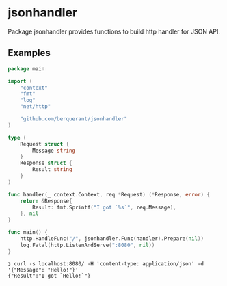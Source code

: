 # jsonhandler

Package jsonhandler provides functions to build http handler for JSON API.


## Examples

``` go
package main

import (
	"context"
	"fmt"
	"log"
	"net/http"

	"github.com/berquerant/jsonhandler"
)

type (
	Request struct {
		Message string
	}
	Response struct {
		Result string
	}
)

func handler(_ context.Context, req *Request) (*Response, error) {
	return &Response{
		Result: fmt.Sprintf("I got `%s`", req.Message),
	}, nil
}

func main() {
	http.HandleFunc("/", jsonhandler.Func(handler).Prepare(nil))
	log.Fatal(http.ListenAndServe(":8080", nil))
}
```

``` shell
❯ curl -s localhost:8080/ -H 'content-type: application/json' -d '{"Message": "Hello!"}'
{"Result":"I got `Hello!`"}
```
